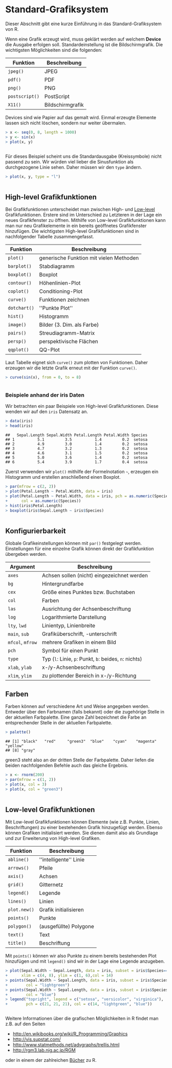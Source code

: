 # Standard-Grafiksystem



Dieser Abschnitt gibt eine kurze Einführung in das Standard-Grafiksystem von R.

Wenn eine Grafik erzeugt wird, muss geklärt werden auf welchem **Device** die Ausgabe erfolgen soll. Standardeinstellung ist die Bildschirmgrafik. Die wichtigsten Möglichkeiten sind die folgenden:


Funktion | Beschreibung
---------|-------------
`jpeg()` | JPEG
`pdf()` | PDF
`png()` | PNG
`postscript()` | PostScript
`X11()` | Bildschirmgrafik


Devices sind wie Papier auf das gemalt wird. Einmal erzeugte Elemente lassen sich nicht löschen, sondern nur weiter übermalen. 



```r
> x <- seq(0, 8, length = 1000)
> y <- sin(x)
> plot(x, y)
```

<img src="Standard-Grafiksystem_files/figure-html/fig1-1.png" title="" alt="" style="display: block; margin: auto;" />

Für dieses Beispiel scheint uns die Standardausgabe (Kreissymbole) nicht passend zu sein. Wir würden viel lieber die Sinusfunktion als durchgezogene Linie sehen. Daher müssen wir den `type` ändern.



```r
> plot(x, y, type = "l")
```

<img src="Standard-Grafiksystem_files/figure-html/fig2-1.png" title="" alt="" style="display: block; margin: auto;" />


## High-level Grafikfunktionen

Bei Grafikfunktionen unterscheidet man zwischen High- und [Low-level](Standard-Grafiksystem.html/#low-level-grafikfunktionen) Grafikfunktionen. Erstere sind im Unterschied zu Letzteren in der Lage ein neues Grafikfenster zu öffnen. Mithilfe von Low-level Grafikfunktionen kann man nur neu Grafikelemente in ein bereits geöffnetes Grafikfenster hinzufügen. Die wichtigsten High-level Grafikfunktionen sind in nachfolgender Tabelle zusammengefasst.

Funktion | Beschreibung
---------|--------------
`plot()` | generische Funktion mit vielen Methoden
`barplot()` | Stabdiagramm
`boxplot()` | Boxplot
`contour()` | Höhenlinien-Plot
`coplot()` | Conditioning-Plot
`curve()` | Funktionen zeichnen
`dotchart()` | ''Punkte Plot''
`hist()` | Histogramm
`image()` | Bilder (3. Dim. als Farbe)
`pairs()` | Streudiagramm-Matrix
`persp()` | perspektivische Flächen
`qqplot()` | QQ-Plot



Laut Tabelle eignet sich `curve()` zum plotten von Funktionen. Daher erzeugen wir die letzte Grafik erneut mit der Funktion `curve()`.


```r
> curve(sin(x), from = 0, to = 8)
```

<img src="Standard-Grafiksystem_files/figure-html/fig2a-1.png" title="" alt="" style="display: block; margin: auto;" />


### Beispiele anhand der iris Daten

Wir betrachten ein paar Beispiele von High-level Grafikfunktionen. Diese wenden wir auf den `iris` Datensatz an.

```r
> data(iris)
> head(iris)
```

```
##   Sepal.Length Sepal.Width Petal.Length Petal.Width Species
## 1          5.1         3.5          1.4         0.2  setosa
## 2          4.9         3.0          1.4         0.2  setosa
## 3          4.7         3.2          1.3         0.2  setosa
## 4          4.6         3.1          1.5         0.2  setosa
## 5          5.0         3.6          1.4         0.2  setosa
## 6          5.4         3.9          1.7         0.4  setosa
```

Zuerst verwenden wir `plot()` mithilfe der Formelnotation `~`, erzeugen ein Histogramm und erstellen anschließend einen Boxplot.


```r
> par(mfrow = c(2, 2))
> plot(Petal.Length ~ Petal.Width, data = iris)
> plot(Petal.Length ~ Petal.Width, data = iris, pch = as.numeric(Species), 
+      col = as.numeric(Species))
> hist(iris$Petal.Length)
> boxplot(iris$Sepal.Length ~ iris$Species)
```

<img src="Standard-Grafiksystem_files/figure-html/fig3-1.png" title="" alt="" style="display: block; margin: auto;" />










## Konfigurierbarkeit

Globale Grafikeinstellungen können mit `par()` festgelegt werden. Einstellungen für eine einzelne Grafik können direkt der Grafikfunktion übergeben werden.


Argument | Beschreibung
---------|---------------
`axes` | Achsen sollen (nicht) eingezeichnet werden
`bg` | Hintergrundfarbe
`cex` | Größe eines Punktes bzw. Buchstaben
`col` | Farben
`las` | Ausrichtung der Achsenbeschriftung
`log` | Logarithmierte Darstellung
`lty`, `lwd` | Linientyp, Linienbreite
`main`, `sub` | Grafiküberschrift, -unterschrift
`mfcol`, `mfrow` | mehrere Grafiken in einem Bild
`pch` | Symbol für einen Punkt
`type` | Typ (`l`: Linie, `p`: Punkt, `b`: beides, `n`: nichts)
`xlab`, `ylab` | x-/y-Achsenbeschriftung
`xlim`, `ylim` | zu plottender Bereich in x-/y-Richtung

## Farben

Farben können auf verschiedene Art und Weise angegeben werden. Entweder über den Farbnamen (falls bekannt) oder die zugehörige Stelle in der aktuellen Farbpalette. Eine ganze Zahl bezeichnet die Farbe an entsprechender Stelle in der aktuellen
Farbpalette.


```r
> palette()
```

```
## [1] "black"   "red"     "green3"  "blue"    "cyan"    "magenta" "yellow" 
## [8] "gray"
```

green3 steht also an der dritten Stelle der Farbpalette. Daher liefen die beiden nachfolgenden Befehle auch das gleiche Ergebnis.


```r
> x <- rnorm(200)
> par(mfrow = c(1, 2))
> plot(x, col = 3)
> plot(x, col = "green3")
```

<img src="Standard-Grafiksystem_files/figure-html/fig4-1.png" title="" alt="" style="display: block; margin: auto;" />



## Low-level Grafikfunktionen

Mit Low-level Grafikfunktionen können Elemente (wie z.B. Punkte, Linien, Beschriftungen) zu einer bestehenden Grafik hinzugefügt werden. Ebenso können Grafiken initialisiert werden. Sie dienen damit also als Grundlage und zur Erweiterung von High-level Grafiken.


Funktion | Beschreibung
---------|--------------
`abline()` | ''intelligente'' Linie
`arrows()` | Pfeile
`axis()` | Achsen
`grid()` | Gitternetz
`legend()` | Legende
`lines()` | Linien
`plot.new()` | Grafik initialisieren
`points()` | Punkte
`polygon()` | (ausgefüllte) Polygone
`text()` | Text
`title()` | Beschriftung


Mit `points()` können wir also Punkte zu einem bereits bestehenden Plot hinzufügen und mit `legend()` sind
wir in der Lage eine Legende anzugeben.


```r
> plot(Sepal.Width ~ Sepal.Length, data = iris, subset = iris$Species=="setosa", 
+      xlim = c(4, 8), ylim = c(1, 6),col = 14)
> points(Sepal.Width ~ Sepal.Length, data = iris, subset = iris$Species == "versicolor",
+        col = "lightgreen")
> points(Sepal.Width ~ Sepal.Length, data = iris, subset = iris$Species == "virginica", 
+        col = "blue")
> legend("topright", legend = c("setosa", "versicolor", "virginica"),
+        pch = c(21, 21, 21), col = c(14, "lightgreen", "blue"))
```

<img src="Standard-Grafiksystem_files/figure-html/fig5-1.png" title="" alt="" style="display: block; margin: auto;" />




Weitere Informationen über die grafischen Möglichkeiten in R findet man z.B. auf den Seiten

- http://en.wikibooks.org/wiki/R_Programming/Graphics
- http://vis.supstat.com/
- http://www.statmethods.net/advgraphs/trellis.html
- http://rgm3.lab.nig.ac.jp/RGM

oder in einem der zahlreichen [Bücher](https://www.r-project.org/doc/bib/R-books.html) zu R.
